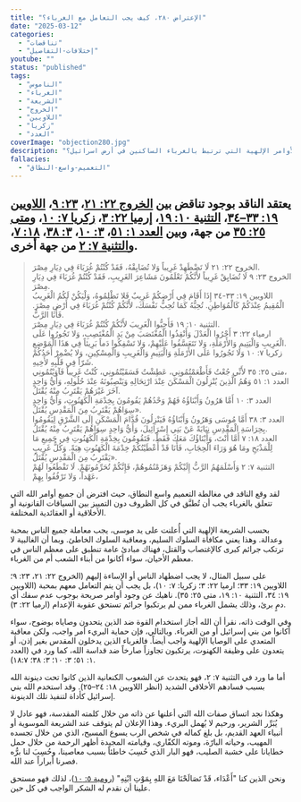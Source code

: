 ```yaml
---
title: "الإعتراض ٢٨٠، كيف يجب التعامل مع الغرباء؟"
date: "2025-03-12"
categories:
  - "تناقضات"
  - "إختلافات-التفاصيل"
youtube: ""
status: "published"
tags:
  - "الناموس"
  - "الغرباء"
  - "الشريعة"
  - "الخروج"
  - "اللاويين"
  - "زكريا"
  - "العدد"
coverImage: "objection280.jpg"
description: "هل يوجد تناقض بين الأوامر الإلهية التي ترتبط بالغرباء الساكنين في أرض اسرائيل؟"
fallacies:
  - "التعميم-واسع-النطاق"
---
```


## **يعتقد الناقد بوجود تناقض بين [الخروج ٢٢: ٢١](https://www.bible.com/bible/101/EXO.22.21)، [٢٣: ٩](https://www.bible.com/bible/101/EXO.23.9)، [اللاويين ١٩: ٣٣–٣٤](https://www.bible.com/bible/101/LEV.19.33-34)، [التثنية ١٠: ١٩](https://www.bible.com/bible/101/DEU.10.19)، [إرميا ٢٢: ٣](https://www.bible.com/bible/101/JER.22.3)، [زكريا ٧: ١٠](https://www.bible.com/bible/101/ZEC.7.10)، و[متى ٢٥: ٣٥](https://www.bible.com/bible/101/MAT.25.35) من جهة، وبين [العدد ١: ٥١](https://www.bible.com/bible/101/NUM.1.51)، [٣: ١٠](https://www.bible.com/bible/101/NUM.3.10)، [٣: ٣٨](https://www.bible.com/bible/101/NUM.3.38)، [١٨: ٧](https://www.bible.com/bible/101/NUM.18.7)، و[التثنية ٧: ٢](https://www.bible.com/bible/101/DEU.7.2) من جهة أخرى.**

> الخروج ٢٢: ٢١ لَا تَضْطَهِدْ غَرِيباً وَلا تُضَايِقْهُ، فَقَدْ كُنْتُمْ غُرَبَاءَ فِي دِيَارِ مِصْرَ.  
> الخروج ٢٣: ٩ لَا تُضَايِقْ غَرِيباً لأَنَّكُمْ تَعْلَمُونَ مَشَاعِرَ الغَرِيبِ، فَقَدْ كُنْتُمْ غُرَبَاءَ فِي دِيَارِ مِصْرَ.  
> اللاويين ١٩: ٣٣-٣٤  إِذَا أَقَامَ فِي أَرْضِكُمْ غَرِيبٌ فَلا تَظْلِمُوهُ، وَلْيَكُنْ لَكُمُ الْغَرِيبُ الْمُقِيمُ عِنْدَكُمْ كَالْمُوَاطِنِ. تُحِبُّهُ كَمَا تُحِبُّ نَفْسَكَ، لأَنَّكُمْ كُنْتُمْ غُرَبَاءَ فِي أَرْضِ مِصْرَ. فَأَنَا الرَّبُّ.  
> التثنية ١٠: ١٩ فَأَحِبُّوا الْغَرِيبَ لأَنَّكُمْ كُنْتُمْ غُرَبَاءَ فِي دِيَارِ مِصْرَ.  
> ارمياء ٢٢: ٣ أَجْرُوا الْعَدْلَ وَأَنْقِذُوا الْمُغْتَصَبَ مِنْ يَدِ الْمُغْتَصِبِ، وَلا تَجُورُوا عَلَى الْغَرِيبِ وَالْيَتِيمِ وَالأَرْمَلَةِ، وَلا تَتَعَسَّفُوا عَلَيْهِمْ، وَلا تَسْفِكُوا دَماً بَرِيئاً فِي هَذَا الْمَوْضِعِ.  
> زكريا ٧: ١٠ وَلا تَجُورُوا عَلَى الأَرْمَلَةِ وَالْيَتِيمِ وَالْغَرِيبِ وَالْمِسْكِينِ، وَلا يُضْمِرْ أَحَدُكُمْ شَرّاً فِي قَلْبِهِ لأَخِيهِ.  
>متى ٢٥: ٣٥ لأَنِّي جُعْتُ فَأَطْعَمْتُمُونِي، عَطِشْتُ فَسَقَيْتُمُونِي، كُنْتُ غَرِيباً فَآوَيْتُمُونِي،  
> العدد ١: ٥١ وَهُمُ الَّذِينَ يُنْزِلُونَ الْمَسْكَنَ عِنْدَ ارْتِحَالِهِ وَيَنْصِبُونَهُ عِنْدَ حُلُولِهِ، وَأَيُّ وَاحِدٍ آخَرَ غَيْرَهُمْ يَقْتَرِبُ مِنْهُ يُقْتَلُ.  
> العدد ٣: ١٠ أَمَّا هَرُونُ وَأَبْنَاؤُهُ فَهُمْ وَحْدُهُمْ يَقُومُونَ بِخِدْمَةِ الْكَهَنُوتِ، وَأَيُّ وَاحِدٍ سِوَاهُمْ يَقْتَرِبُ مِنَ الْمَقْدِسِ يُقْتَلُ».  
> العدد ٣: ٣٨ أَمَّا مُوسَى وَهَرُونُ وَأَبْنَاؤُهُ فَيَنْزِلُونَ قُدَّامَ الْمَسْكَنِ إِلَى الشَّرْقِ لِيَقُومُوا بِحِرَاسَةِ الْمَقْدِسِ نِيَابَةً عَنْ بَنِي إِسْرَائِيلَ، وَأَيُّ وَاحِدٍ سِوَاهُمْ يَقْتَرِبُ مِنْهُ يُقْتَلُ.  
> العدد ١٨: ٧ أَمَّا أَنْتَ، وَأَبْنَاؤُكَ مَعَكَ فَقَطْ، فَتَقُومُونَ بِخِدْمَةِ الْكَهَنُوتِ فِي جَمِيعِ مَا لِلْمَذْبَحِ ومَا هُوَ وَرَاءَ الْحِجَابِ، فَأَنَا قَدْ أَعْطَيْتُكُمْ خِدْمَةَ الْكَهَنُوتِ هِبَةً. وَكُلُّ غَرِيبٍ يَقْتَرِبُ مِنَ الْمَقْدِسِ يُقْتَلُ».  
> التثنية ٧: ٢ وَأَسْلَمَهُمُ الرَّبُّ إِلَيْكُمْ وَهَزَمْتُمُوهُمْ، فَإِنَّكُمْ تُحَرِّمُونَهُمْ. لَا تَقْطَعُوا لَهُمْ عَهْداً، وَلا تَرْفُقُوا بِهِمْ،

لقد وقع الناقد في مغالطة التعميم واسع النطاق، حيث افترض أن جميع أوامر الله التي تتعلق بالغرباء يجب أن تُطبَّق في كل الظروف دون التمييز بين السياقات القانونية أو الأخلاقية أو العقائدية المختلفة.

بحسب الشريعة الإلهية التي أُعلنت على يد موسى، يجب معاملة جميع الناس بمحبة وعدالة. وهذا يعني مكافأة السلوك السليم، ومعاقبة السلوك الخاطئ. وبما أن الغالبية لا ترتكب جرائم كبرى كالإغتصاب والقتل، فهناك مبادئ عامة تنطبق على معظم الناس في معظم الأحيان، سواء أكانوا من أبناء الشعب أم من الغرباء.

على سبيل المثال، لا يجب اضطهاد الناس أو الإساءة إليهم (الخروج ٢٢: ٢١، ٢٣: ٩؛ اللاويين ١٩: ٣٣؛ ارميا ٢٢: ٣؛ زكريا: ٧: ١٠)، بل يجب أن يتم التعامل معهم بمحبة (اللاويين ١٩: ٣٤، التثنية ١٠: ١٩، متى ٢٥: ٣٥). ناهيك عن وجود أوامر صريحة بوجوب عدم سفك أي دمٍ برئ، وذلك يشمل الغرباء ممن لم يرتكبوا جرائم تستحق عقوبة الإعدام (ارميا ٢٢: ٣).

وفي الوقت ذاته، نقرأ أن الله أجاز استخدام القوة ضد الذين يتحدون وصاياه بوضوح، سواء أكانوا من بني إسرائيل أو من الغرباء. وبالتالي، فإن حماية البريء أمر واجب، ولكن معاقبة المتعدي على الوصايا الإلهية واجب أيضاً. فالغرباء الذين يدخلون المقدس بغير إذن، أو يتعدون على وظيفة الكهنوت، يرتكبون تجاوزاً صارخاً ضد قداسة الله، كما ورد في (العدد ١: ٥١؛ ٣: ١٠؛ ٣: ٣٨؛ ١٨:٧).

أما ما ورد في التثنية ٧: ٢، فهو يتحدث عن الشعوب الكنعانية الذين كانوا تحت دينونة الله بسبب فسادهم الأخلاقي الشديد (انظر اللاويين ١٨: ٢٤–٢٥). وقد استخدم الله بني إسرائيل كأداة لتنفيذ تلك الدينونة.

وهكذا نجد اتساق صفات الله التي أعلنها عن ذاته من خلال كلمته المقدسة، فهو عادل لا يُبَرِّر الشرير، ورحيم لا يُهمل البريء. وهذا الإعلان لم يتوقف عند الشريعة الموسوية أو أنبياء العهد القديم، بل بلغ كماله في شخص الرب يسوع المسيح، الذي من خلال تجسده المهيب، وحياته البارّة، وموته الكفّاري، وقيامته المجيدة أظهر الرحمة من خلال حمل خطايانا على خشبة الصليب، فهو البار الذي حُسِبَ خاطئاً بسبب معاصينا، وحُسِبَ لنا برُّه فصرنا أبراراً عند الله.

ونحن الذين كنا "أَعْدَاء، قَدْ تَصَالَحْنَا مَعَ اللهِ بِمَوْتِ ابْنِهِ" ([رومية ٥: ١٠](https://www.bible.com/bible/101/ROM.5.10))، لذلك فهو مستحق علينا أن نقدم له الشكر الواجب في كل حين.